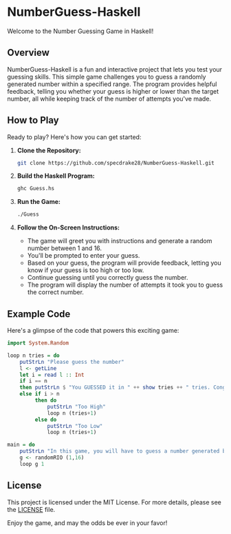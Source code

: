 # NumberGuess-Haskell

Welcome to the Number Guessing Game in Haskell!

## Overview

NumberGuess-Haskell is a fun and interactive project that lets you test your guessing skills. This simple game challenges you to guess a randomly generated number within a specified range. The program provides helpful feedback, telling you whether your guess is higher or lower than the target number, all while keeping track of the number of attempts you've made.

## How to Play

Ready to play? Here's how you can get started:

1. **Clone the Repository:**
   ```bash
   git clone https://github.com/specdrake28/NumberGuess-Haskell.git
   ```

2. **Build the Haskell Program:**
   ```bash
   ghc Guess.hs
   ```

3. **Run the Game:**
   ```bash
   ./Guess
   ```

4. **Follow the On-Screen Instructions:**
   - The game will greet you with instructions and generate a random number between 1 and 16.
   - You'll be prompted to enter your guess.
   - Based on your guess, the program will provide feedback, letting you know if your guess is too high or too low.
   - Continue guessing until you correctly guess the number.
   - The program will display the number of attempts it took you to guess the correct number.

## Example Code

Here's a glimpse of the code that powers this exciting game:

```haskell
import System.Random 

loop n tries = do
    putStrLn "Please guess the number"
    l <- getLine
    let i = read l :: Int
    if i == n
    then putStrLn $ "You GUESSED it in " ++ show tries ++ " tries. Congratulations!!!!"
    else if i > n
         then do
             putStrLn "Too High"
             loop n (tries+1)
         else do
             putStrLn "Too Low"
             loop n (tries+1)

main = do
    putStrLn "In this game, you will have to guess a number generated by the computer between 1 and 16. Let's START!!!"
    g <- randomRIO (1,16)
    loop g 1
```

## License

This project is licensed under the MIT License. For more details, please see the [LICENSE](LICENSE) file.

Enjoy the game, and may the odds be ever in your favor!

